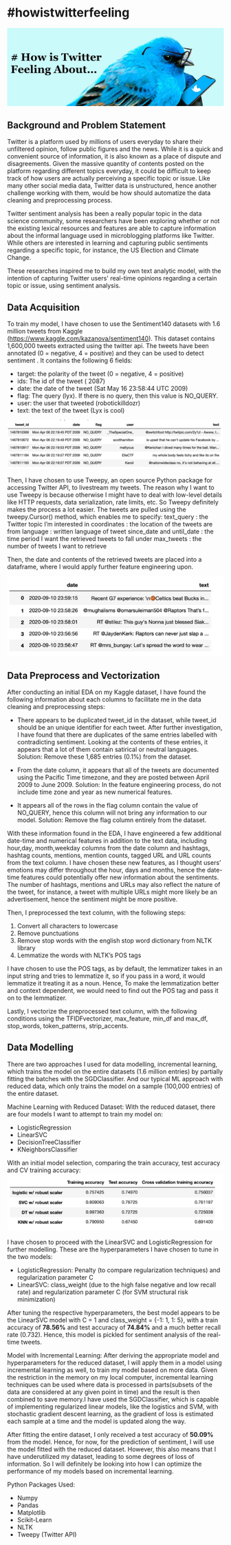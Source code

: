 # #howistwitterfeeling
<img src="jupyter notebook/image/morning-brew-V6CdmV277nY-unsplash.jpg">

## Background and Problem Statement
Twitter is a platform used by millions of users everyday to share their unfiltered opinion, follow public figures and the news. While it is a quick and convenient source of information, it is also known as a place of dispute and disagreements. Given the massive quantity of contents posted on the platform regarding different topics everyday, it could be difficult to keep track of how users are actually perceiving a specific topic or issue. Like many other social media data, Twitter data is unstructured, hence another challenge working with them, would be how should automatize the data cleaning and preprocessing process.

Twitter sentiment analysis has been a really popular topic in the data science community, some researchers have been exploring whether or not the existing lexical resources and features are able to capture information about the informal language used in microblogging platforms like Twitter. While others are interested in learning and capturing public sentiments regarding a specific topic, for instance, the US Election and Climate Change. 

These researches inspired me to build my own text analytic model, with the intention of capturing Twitter users' real-time opinions regarding a certain topic or issue, using sentiment analysis.


## Data Acquisition
To train my model, I have chosen to use the Sentiment140 datasets with 1.6 million tweets from Kaggle (https://www.kaggle.com/kazanova/sentiment140). This dataset contains 1,600,000 tweets extracted using the twitter api. The tweets have been annotated (0 = negative, 4 = positive) and they can be used to detect sentiment .
It contains the following 6 fields:
- target: the polarity of the tweet (0 = negative, 4 = positive)
- ids: The id of the tweet ( 2087)
- date: the date of the tweet (Sat May 16 23:58:44 UTC 2009)
- flag: The query (lyx). If there is no query, then this value is NO_QUERY.
- user: the user that tweeted (robotickilldozr)
- text: the text of the tweet (Lyx is cool)
<img src="jupyter notebook/image/raw_data.png">

Then, I have chosen to use Tweepy, an open source Python package for accessing Twitter API, to livestream my tweets. The reason why I want to use Tweepy is because otherwise I might have to deal with low-level details like HTTP requests, data serialization, rate limits, etc. So Tweepy definitely makes the process a lot easier. The tweets are pulled using the tweepy.Cursor() method, which enables me to specify:
text_query : the Twitter topic I’m interested in
coordinates : the location of the tweets are from
language : written language of tweet
since_date and until_date : the time period I want the retrieved tweets to fall under
max_tweets : the number of tweets I want to retrieve

Then, the date and contents of the retrieved tweets are placed into a dataframe, where I would apply further feature engineering upon.

<img src="jupyter notebook/image/twitter_data.png">


## Data Preprocess and Vectorization
After conducting an initial EDA on my Kaggle dataset, I have found the following information about each columns to facilitate me in the data cleaning and preprocessing steps:
- There appears to be duplicated tweet_id in the dataset, while tweet_id should be an unique identifier for each tweet. After further investigation, I have found that there are duplicates of the same entries labelled with contradicting sentiment. Looking at the contents of these entries, it appears that a lot of them contain satirical or neutral languages.
Solution: Remove these 1,685 entries (0.1%) from the dataset.

- From the date column, it appears that all of the tweets are documented using the Pacific Time timezone, and they are posted between April 2009 to June 2009.
Solution: In the feature engineering process, do not include time zone and year as new numerical features.

- It appears all of the rows in the flag column contain the value of NO_QUERY, hence this column will not bring any information to our model.
Solution: Remove the flag column entirely from the dataset.

With these information found in the EDA, I have engineered a few additional date-time and numerical features in addition to the text data, including hour,day, month,weekday columns from the date column and hashtags, hashtag counts, mentions, mention counts, tagged URL and URL counts from the text column. I have chosen these new features, as I thought users’ emotions may differ throughout the hour, days and months, hence the date-time features could potentially offer new information about the sentiments. The number of hashtags, mentions and URLs may also reflect the nature of the tweet, for instance, a tweet with multiple URLs might more likely be an advertisement, hence the sentiment might be more positive.

Then, I preprocessed the text column, with the following steps:
1. Convert all characters to lowercase
2. Remove punctuations
3. Remove stop words with the english stop word dictionary from NLTK library
4. Lemmatize the words with NLTK’s POS tags

I have chosen to use the POS tags, as by default, the lemmatizer takes in an input string and tries to lemmatize it, so if you pass in a word, it would lemmatize it treating it as a noun. Hence, To make the lemmatization better and context dependent, we would need to find out the POS tag and pass it on to the lemmatizer. 

Lastly, I vectorize the preprocessed text column, with the following conditions using the TFIDFvectorizer, max_feature, min_df and max_df, stop_words, token_patterns, strip_accents.


## Data Modelling
There are two approaches I used for data modelling, incremental learning, which trains the model on the entire datasets (1.6 million entries)  by partially fitting the batches with the SGDClassifier. And our typical ML approach with reduced data, which only trains the model on a sample (100,000 entries) of the entire dataset.

Machine Learning with Reduced Dataset:
With the reduced dataset, there are four models I want to attempt to train my model on:
- LogisticRegression
- LinearSVC
- DecisionTreeClassifier
- KNeighborsClassifier

With an initial model selection, comparing the train accuracy, test accuracy and CV training accuracy:
<img src="jupyter notebook/image/reduced_accuracy.png">

I have chosen to proceed with the LinearSVC and LogisticRegression for further modelling. These are the hyperparameters I have chosen to tune in the two models:
- LogisticRegression: Penalty (to compare regularization techniques) and regularization parameter C
- LinearSVC: class_weight (due to the high false negative and low recall rate) and regularization parameter C (for SVM structural risk minimization)

After tuning the respective hyperparameters, the best model appears to be the LinearSVC model with C = 1 and class_weight = {-1: 1, 1: 5}, with a train accuracy of **78.56%** and test accuracy of **74.84%** and a much better recall rate (0.732). Hence, this model is pickled for sentiment analysis of the real-time tweets.

Model with Incremental Learning:
After deriving the appropriate model and hyperparameters for the reduced dataset, I will apply them in a model using incremental learning as well, to train my model based on more data. Given the restriction in the memory on my local computer, incremental learning techniques can be used where data is processed in parts(subsets of the data are considered at any given point in time) and the result is then combined to save memory.I have used the SGDClassifier, which is capable of implementing regularized linear models, like the logistics and SVM, with stochastic gradient descent learning, as the gradient of loss is estimated each sample at a time and the model is updated along the way.

After fitting the entire dataset, I only received a test accuracy of **50.09%** from the model. Hence, for now, for the prediction of sentiment, I will use the model fitted with the reduced dataset. However, this also means that I have underutilized my dataset, leading to some degrees of loss of information. So I will definitely be looking into how I can optimize the performance of my models based on incremental learning.

Python Packages Used:
- Numpy
- Pandas
- Matplotlib
- Scikit-Learn
- NLTK
- Tweepy (Twitter API)
